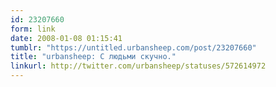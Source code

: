 ```yaml
---
id: 23207660
form: link
date: 2008-01-08 01:15:41
tumblr: "https://untitled.urbansheep.com/post/23207660"
title: "urbansheep: С людьми скучно."
linkurl: http://twitter.com/urbansheep/statuses/572614972
---
```


